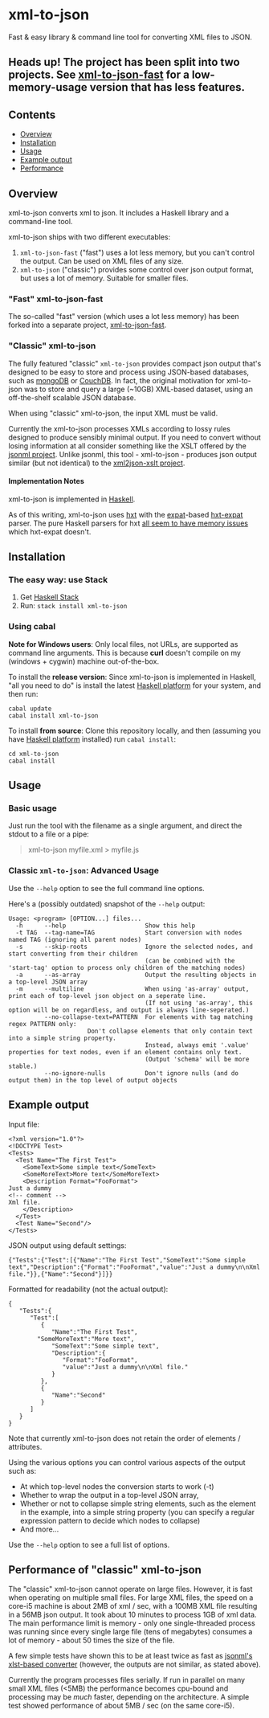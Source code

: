 # xml-to-json

Fast & easy library & command line tool for converting XML files to JSON.

## **Heads up!** The project has been split into two projects. See **[xml-to-json-fast](https://github.com/sinelaw/xml-to-json-fast)** for a low-memory-usage version that has less features.


## Contents
* [Overview](#overview)
* [Installation](#installation)
* [Usage](#usage)
* [Example output](#example-output)
* [Performance](#performance)


## Overview

xml-to-json converts xml to json. It includes a Haskell library and a command-line tool.

xml-to-json ships with two different executables:

1. `xml-to-json-fast` ("fast") uses a lot less memory, but you can't control the output. Can be used on XML files of any size.
2. `xml-to-json` ("classic") provides some control over json output format, but uses a lot of memory. Suitable for smaller files.

### "Fast" xml-to-json-fast

The so-called "fast" version (which uses a lot less memory) has been forked into a separate project, [xml-to-json-fast](https://github.com/sinelaw/xml-to-json-fast).

### "Classic" xml-to-json

The fully featured "classic" `xml-to-json` provides compact json output that's designed to be easy to store and process using JSON-based databases, such as [mongoDB](http://www.mongodb.org/) or [CouchDB](http://couchdb.apache.org/). In fact, the original motivation for xml-to-json was to store and query a large (~10GB) XML-based dataset, using an off-the-shelf scalable JSON database.

When using "classic" xml-to-json, the input XML must be valid.

Currently the xml-to-json processes XMLs according to lossy rules designed to produce sensibly minimal output. If you need to convert without losing information at all consider something like the XSLT offered by the [jsonml project](http://www.jsonml.org/). Unlike jsonml, this tool - xml-to-json - produces json output similar (but not identical) to the [xml2json-xslt project](http://code.google.com/p/xml2json-xslt/).

#### Implementation Notes

xml-to-json is implemented in [Haskell](http://www.haskell.org).

As of this writing, xml-to-json uses [hxt](http://hackage.haskell.org/package/hxt) with the [expat](http://expat.sourceforge.net/)-based [hxt-expat](http://hackage.haskell.org/package/hxt-expat) parser. The pure Haskell parsers for hxt [all seem to have memory issues](http://stackoverflow.com/q/2292729/562906) which hxt-expat doesn't.


## Installation

### The easy way: use Stack

1. Get [Haskell Stack](haskellstack.org)
2. Run: `stack install xml-to-json`

### Using cabal

**Note for Windows users**: Only local files, not URLs, are supported as command line arguments. This is because **curl** doesn't compile on my (windows + cygwin) machine out-of-the-box.

To install the **release version**: Since xml-to-json is implemented in Haskell, "all you need to do" is install the latest [Haskell platform](http://www.haskell.org/platform/) for your system, and then run:

```
cabal update
cabal install xml-to-json
```

To install **from source**: Clone this repository locally, and then (assuming you have [Haskell platform](http://www.haskell.org/platform/) installed) run `cabal install`:

```
cd xml-to-json
cabal install
```

## Usage

### Basic usage

Just run the tool with the filename as a single argument, and direct the stdout to a file or a pipe:

> xml-to-json myfile.xml > myfile.js


### Classic `xml-to-json`: Advanced Usage

Use the `--help` option to see the full command line options.

Here's a (possibly outdated) snapshot of the `--help` output:

```
Usage: <program> [OPTION...] files...
  -h      --help                      Show this help
  -t TAG  --tag-name=TAG              Start conversion with nodes named TAG (ignoring all parent nodes)
  -s      --skip-roots                Ignore the selected nodes, and start converting from their children
                                      (can be combined with the 'start-tag' option to process only children of the matching nodes)
  -a      --as-array                  Output the resulting objects in a top-level JSON array
  -m      --multiline                 When using 'as-array' output, print each of top-level json object on a seperate line.
                                      (If not using 'as-array', this option will be on regardless, and output is always line-seperated.)
          --no-collapse-text=PATTERN  For elements with tag matching regex PATTERN only:
	  			      Don't collapse elements that only contain text into a simple string property.
                                      Instead, always emit '.value' properties for text nodes, even if an element contains only text.
                                      (Output 'schema' will be more stable.)
          --no-ignore-nulls           Don't ignore nulls (and do output them) in the top level of output objects
```

## Example output

Input file:

```
<?xml version="1.0"?>
<!DOCTYPE Test>
<Tests>
  <Test Name="The First Test">
    <SomeText>Some simple text</SomeText>
    <SomeMoreText>More text</SomeMoreText>
    <Description Format="FooFormat">
Just a dummy
<!-- comment -->
Xml file.
    </Description>
  </Test>
  <Test Name="Second"/>
</Tests>
```

JSON output using default settings:
```
{"Tests":{"Test":[{"Name":"The First Test","SomeText":"Some simple text","Description":{"Format":"FooFormat","value":"Just a dummy\n\nXml file."}},{"Name":"Second"}]}}
```

Formatted for readability (not the actual output):

```
{
   "Tests":{
      "Test":[
         {
            "Name":"The First Test",
	    "SomeMoreText":"More text",
            "SomeText":"Some simple text",
            "Description":{
               "Format":"FooFormat",
               "value":"Just a dummy\n\nXml file."
            }
         },
         {
            "Name":"Second"
         }
      ]
   }
}
```

Note that currently xml-to-json does not retain the order of elements / attributes.
 
Using the various options you can control various aspects of the output such as:

* At which top-level nodes the conversion starts to work (-t)
* Whether to wrap the output in a top-level JSON array,
* Whether or not to collapse simple string elements, such as the <SomeText> element in the example, into a simple string property (you can specify a regular expression pattern to decide which nodes to collapse)
* And more...

Use the `--help` option to see a full list of options.


## Performance of "classic" xml-to-json

The "classic" xml-to-json cannot operate on large files. However, it is fast when operating on multiple small files. For large XML files, the speed on a core-i5 machine is about 2MB of xml / sec, with a 100MB XML file resulting in a 56MB json output. It took about 10 minutes to process 1GB of xml data. The main performance limit is memory - only one single-threaded process was running since every single large file (tens of megabytes) consumes a lot of memory - about 50 times the size of the file.

A few simple tests have shown this to be at least twice as fast as [jsonml's xlst-based converter](http://www.jsonml.org/xml/) (however, the outputs are not similar, as stated above).

Currently the program processes files serially. If run in parallel on many small XML files (<5MB) the performance becomes cpu-bound and processing may be *much* faster, depending on the architecture. A simple test showed performance of about 5MB / sec (on the same core-i5).


